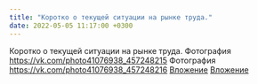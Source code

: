 ```yaml
---
title: "Коротко о текущей ситуации на рынке труда."
date: 2022-05-05 11:17:00 +0300
---
```


Коротко о текущей ситуации на рынке труда.
Фотография
<a class="vk-attach" href="https://vk.com/photo41076938_457248215">https://vk.com/photo41076938_457248215</a>
Фотография
<a class="vk-attach" href="https://vk.com/photo41076938_457248216">https://vk.com/photo41076938_457248216</a>
<a class="vk-attach" href="https://vk.com/photo41076938_457248215">Вложение</a>
<a class="vk-attach" href="https://vk.com/photo41076938_457248216">Вложение</a>
